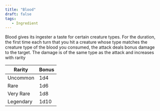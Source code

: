 ```yaml
---
title: "Blood"
draft: false
tags:
   - Ingredient
---
```

Blood gives its ingester a taste for certain creature types. For the duration, the first time each turn that you hit a creature whose type matches the creature type of the blood you consumed, the attack deals bonus damage to the target. The damage is of the same type as the attack and increases with rarity

| Rarity    | Bonus |
| --------- | ----- |
| Uncommon  | 1d4   |
| Rare      | 1d6   |
| Very Rare | 1d8   |
| Legendary | 1d10  |
